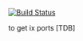 [![Build Status](https://travis-ci.org/uso8000k/peeringdb.svg?branch=master)](https://travis-ci.org/uso8000k/peeringdb)

to get ix ports [TDB]

